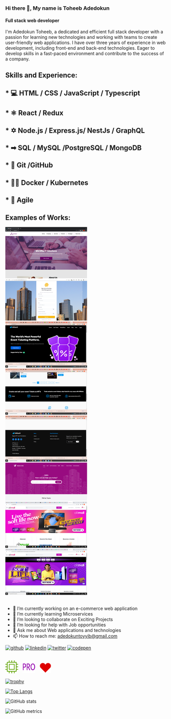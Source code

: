 ### Hi there 👋, My name is Toheeb Adedokun
#### Full stack web developer
I'm Adedokun Toheeb, a dedicated and efficient full stack developer with a passion for learning new technologies and working with teams to create user-friendly web applications. I have over three years of experience in web development, including front-end and back-end technologies. Eager to develop skills in a fast-paced environment and contribute to the success of a company.

## Skills and Experience: 
## * 💻 HTML / CSS / JavaScript / Typescript 
## * ⚛ React / Redux
## * ✡  Node.js / Express.js/ NestJs / GraphQL 
## * ➡ SQL / MySQL /PostgreSQL / MongoDB
## * 🏪 Git /GitHub 
## *  👨‍💻 Docker / Kubernetes
## * 🤝 Agile

## Examples of Works:
<div flex flex-direction='column'>
<img src="https://github.com/RxGoodness/RxGoodness/blob/main/Appoga(1).png" width="256"/>
<img src="https://github.com/RxGoodness/RxGoodness/blob/main/Providus_Screenshot%20(1).png" width="256"/>
<img src="https://github.com/RxGoodness/RxGoodness/blob/main/Screenshot%20(112).png" width="256"/>
<img src="https://github.com/RxGoodness/RxGoodness/blob/main/Screenshot%20(113).png" width="256"/>
<img src="https://github.com/RxGoodness/RxGoodness/blob/main/Screenshot%20(114).png" width="256"/>
<img src="https://github.com/RxGoodness/RxGoodness/blob/main/Wiki_Screenshot%20(1).png" width="256"/>
<img src="https://github.com/RxGoodness/RxGoodness/blob/main/altmall_Screenshot%20(1).png" width="256"/>
<img src="https://github.com/RxGoodness/RxGoodness/blob/main/altmall_Screenshot%20(2).png" width="256"/>
<!-- <img src="" width="256"/> -->
</div>

<br/>

- 🔭 I’m currently working on an e-commerce web application 
- 🌱 I’m currently learning Microservices 
- 👯 I’m looking to collaborate on Exciting Projects 
- 🤔 I’m looking for help with Job opportunities 
- 💬 Ask me about Web applications and technologies 
- 📫 How to reach me: adedokuntoyyib@gmail.com

[<img src='https://cdn.jsdelivr.net/npm/simple-icons@3.0.1/icons/github.svg' alt='github' height='40'>](https://github.com/RxGoodness)  [<img src='https://cdn.jsdelivr.net/npm/simple-icons@3.0.1/icons/linkedin.svg' alt='linkedin' height='40'>](https://www.linkedin.com/in/toheeb-adedokun/)  [<img src='https://cdn.jsdelivr.net/npm/simple-icons@3.0.1/icons/twitter.svg' alt='twitter' height='40'>](https://twitter.com/RxGoodness)  [<img src='https://cdn.jsdelivr.net/npm/simple-icons@3.0.1/icons/codepen.svg' alt='codepen' height='40'>](https://codepen.io/RxGoodness)  

<br/>
<a href='https://docs.github.com/en/developers'><img src='https://raw.githubusercontent.com/acervenky/animated-github-badges/master/assets/devbadge.gif' width='40' height='40'></a> <a href='https://github.com/pricing'><img src='https://raw.githubusercontent.com/acervenky/animated-github-badges/master/assets/pro.gif' width='40' height='40'></a> <a href='https://docs.github.com/en/github/supporting-the-open-source-community-with-github-sponsors'><img src='https://raw.githubusercontent.com/acervenky/animated-github-badges/master/assets/sponsorbadge.gif' width='35' height='35'></a> 

<br/>

[![trophy](https://github-profile-trophy.vercel.app/?username=RxGoodness)](https://github.com/ryo-ma/github-profile-trophy)

[![Top Langs](https://github-readme-stats.vercel.app/api/top-langs/?username=RxGoodness)](https://github.com/RxGoodness/github-readme-stats)

![GitHub stats](https://github-readme-stats.vercel.app/api?username=RxGoodness&show_icons=true)  

<!-- ![GitHub Activity Graph](https://activity-graph.herokuapp.com/graph?username=RxGoodness)   -->

![GitHub metrics](https://metrics.lecoq.io/RxGoodness)  

